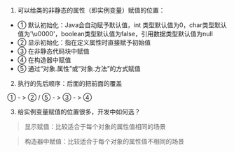 1. 可以给类的非静态的属性（即实例变量）赋值的位置：
- ① 默认初始化：Java会自动赋予默认值，int 类型默认值为0，char类型默认值为'\u0000'，boolean类型默认值为false，引用数据类型默认值为null
- ② 显示初始化：指在定义属性时直接赋予初始值
- ③ 在非静态代码块中赋值
- ④ 在构造器中赋值
- ⑤ 通过“对象.属性”或“对象.方法”的方式赋值

2. 执行的先后顺序：后面的把前面的覆盖

① - > ② / ⑤ - > ③ - > ④ 

3. 给实例变量赋值的位置很多，开发中如何选？

> 显示赋值：比较适合于每个对象的属性值相同的场景

> 构造器中赋值：比较适合于每个对象的属性值不相同的场景